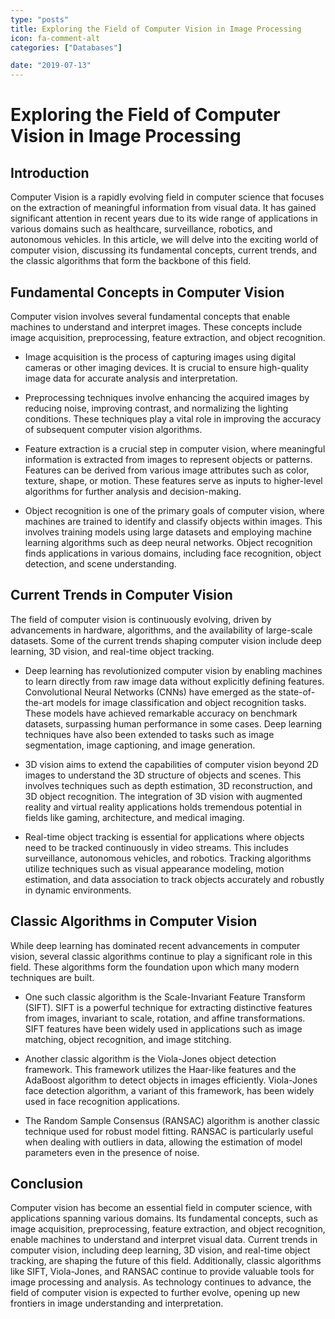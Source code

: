 ```yaml
---
type: "posts"
title: Exploring the Field of Computer Vision in Image Processing
icon: fa-comment-alt
categories: ["Databases"]

date: "2019-07-13"
---
```




# Exploring the Field of Computer Vision in Image Processing

## Introduction

Computer Vision is a rapidly evolving field in computer science that focuses on the extraction of meaningful information from visual data. It has gained significant attention in recent years due to its wide range of applications in various domains such as healthcare, surveillance, robotics, and autonomous vehicles. In this article, we will delve into the exciting world of computer vision, discussing its fundamental concepts, current trends, and the classic algorithms that form the backbone of this field.

## Fundamental Concepts in Computer Vision

Computer vision involves several fundamental concepts that enable machines to understand and interpret images. These concepts include image acquisition, preprocessing, feature extraction, and object recognition.

- Image acquisition is the process of capturing images using digital cameras or other imaging devices. It is crucial to ensure high-quality image data for accurate analysis and interpretation.

- Preprocessing techniques involve enhancing the acquired images by reducing noise, improving contrast, and normalizing the lighting conditions. These techniques play a vital role in improving the accuracy of subsequent computer vision algorithms.

- Feature extraction is a crucial step in computer vision, where meaningful information is extracted from images to represent objects or patterns. Features can be derived from various image attributes such as color, texture, shape, or motion. These features serve as inputs to higher-level algorithms for further analysis and decision-making.

- Object recognition is one of the primary goals of computer vision, where machines are trained to identify and classify objects within images. This involves training models using large datasets and employing machine learning algorithms such as deep neural networks. Object recognition finds applications in various domains, including face recognition, object detection, and scene understanding.

## Current Trends in Computer Vision

The field of computer vision is continuously evolving, driven by advancements in hardware, algorithms, and the availability of large-scale datasets. Some of the current trends shaping computer vision include deep learning, 3D vision, and real-time object tracking.

- Deep learning has revolutionized computer vision by enabling machines to learn directly from raw image data without explicitly defining features. Convolutional Neural Networks (CNNs) have emerged as the state-of-the-art models for image classification and object recognition tasks. These models have achieved remarkable accuracy on benchmark datasets, surpassing human performance in some cases. Deep learning techniques have also been extended to tasks such as image segmentation, image captioning, and image generation.

- 3D vision aims to extend the capabilities of computer vision beyond 2D images to understand the 3D structure of objects and scenes. This involves techniques such as depth estimation, 3D reconstruction, and 3D object recognition. The integration of 3D vision with augmented reality and virtual reality applications holds tremendous potential in fields like gaming, architecture, and medical imaging.

- Real-time object tracking is essential for applications where objects need to be tracked continuously in video streams. This includes surveillance, autonomous vehicles, and robotics. Tracking algorithms utilize techniques such as visual appearance modeling, motion estimation, and data association to track objects accurately and robustly in dynamic environments.

## Classic Algorithms in Computer Vision

While deep learning has dominated recent advancements in computer vision, several classic algorithms continue to play a significant role in this field. These algorithms form the foundation upon which many modern techniques are built.

- One such classic algorithm is the Scale-Invariant Feature Transform (SIFT). SIFT is a powerful technique for extracting distinctive features from images, invariant to scale, rotation, and affine transformations. SIFT features have been widely used in applications such as image matching, object recognition, and image stitching.

- Another classic algorithm is the Viola-Jones object detection framework. This framework utilizes the Haar-like features and the AdaBoost algorithm to detect objects in images efficiently. Viola-Jones face detection algorithm, a variant of this framework, has been widely used in face recognition applications.

- The Random Sample Consensus (RANSAC) algorithm is another classic technique used for robust model fitting. RANSAC is particularly useful when dealing with outliers in data, allowing the estimation of model parameters even in the presence of noise.

## Conclusion

Computer vision has become an essential field in computer science, with applications spanning various domains. Its fundamental concepts, such as image acquisition, preprocessing, feature extraction, and object recognition, enable machines to understand and interpret visual data. Current trends in computer vision, including deep learning, 3D vision, and real-time object tracking, are shaping the future of this field. Additionally, classic algorithms like SIFT, Viola-Jones, and RANSAC continue to provide valuable tools for image processing and analysis. As technology continues to advance, the field of computer vision is expected to further evolve, opening up new frontiers in image understanding and interpretation.